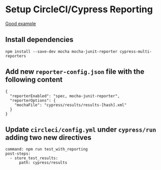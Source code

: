# Setup CircleCI/Cypress Reporting

[Good example](https://github.com/cypress-io/cypress-example-circleci-orb)

## Install dependencies

`npm install --save-dev mocha mocha-junit-reporter cypress-multi-reporters`

## Add new `reporter-config.json` file with the following content

```
{
  "reporterEnabled": "spec, mocha-junit-reporter",
  "reporterOptions": {
    "mochaFile": "cypress/results/results-[hash].xml"
  }
}
```

## Update `circleci/config.yml` under `cypress/run` adding two new directives

```
command: npm run test_with_reporting
post-steps:
  - store_test_results:
      path: cypress/results
```
